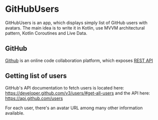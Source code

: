 # GitHubUsers
GitHubUsers is an app, which displays simply list of GitHub users with avatars.
The main idea is to write it in Kotlin, use MVVM architectural pattern, Kotlin Coroutines and Live Data.

## GitHub
[Github](https://github.com/about) is an online code collaboration platform, which exposes [REST API](https://developer.github.com/v3/)

## Getting list of users
GitHub's API documentation to fetch users is located here: https://developer.github.com/v3/users/#get-all-users
and the API here: https://api.github.com/users

For each user, there's an avatar URL among many other information available.

